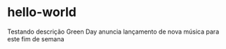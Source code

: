 # hello-world
Testando descrição
Green Day anuncia lançamento de nova música para este fim de semana
